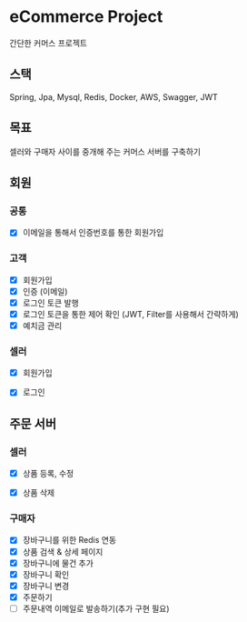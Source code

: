 # eCommerce Project
간단한 커머스 프로젝트

## 스택
Spring, Jpa, Mysql, Redis, Docker, AWS, Swagger, JWT

## 목표
셀러와 구매자 사이를 중개해 주는 커머스 서버를 구축하기

## 회원
### 공통
- [X] 이메일을 통해서 인증번호를 통한 회원가입

### 고객
- [X] 회원가입
- [X] 인증 (이메일)
- [X] 로그인 토큰 발행
- [X] 로그인 토큰을 통한 제어 확인 (JWT, Filter를 사용해서 간략하게)
- [X] 예치금 관리

### 셀러
- [X] 회원가입
- [X] 로그인


## 주문 서버

### 셀러
- [X] 상품 등록, 수정
- [X] 상품 삭제


### 구매자
- [X] 장바구니를 위한 Redis 연동
- [X] 상품 검색 & 상세 페이지
- [X] 장바구니에 물건 추가
- [X] 장바구니 확인
- [X] 장바구니 변경
- [X] 주문하기
- [ ] 주문내역 이메일로 발송하기(추가 구현 필요)
